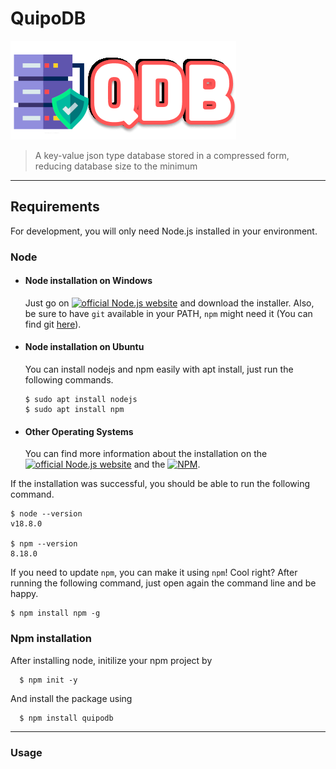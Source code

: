 # QuipoDB

![](./QDB.png)

> A key-value json type database stored in a compressed form, reducing database size to the minimum

---

## Requirements

For development, you will only need Node.js installed in your environment.

### Node

- #### Node installation on Windows

  Just go on [![official Node.js website](https://img.shields.io/badge/Node.js-43853D?style=for-the-badge&logo=node.js&logoColor=white)](https://img.shields.io/badge/Node.js-43853D?style=for-the-badge&logo=node.js&logoColor=white) and download the installer.
  Also, be sure to have `git` available in your PATH, `npm` might need it (You can find git [here](https://git-scm.com/)).

- #### Node installation on Ubuntu

  You can install nodejs and npm easily with apt install, just run the following commands.

      $ sudo apt install nodejs
      $ sudo apt install npm

- #### Other Operating Systems
  You can find more information about the installation on the [![official Node.js website](https://img.shields.io/badge/Node.js-43853D?style=for-the-badge&logo=node.js&logoColor=white)](https://img.shields.io/badge/Node.js-43853D?style=for-the-badge&logo=node.js&logoColor=white) and the [![NPM](https://img.shields.io/badge/NPM-%23000000.svg?style=for-the-badge&logo=npm&logoColor=white)](https://npmjs.org/).

If the installation was successful, you should be able to run the following command.

    $ node --version
    v18.8.0

    $ npm --version
    8.18.0

If you need to update `npm`, you can make it using `npm`! Cool right? After running the following command, just open again the command line and be happy.

    $ npm install npm -g

###

### Npm installation

After installing node, initilize your npm project by

      $ npm init -y

And install the package using

      $ npm install quipodb

---

### Usage

